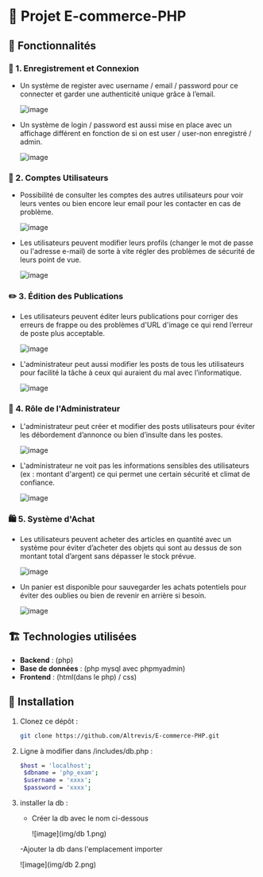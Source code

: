 # 🛒 Projet E-commerce-PHP


## 🚀 Fonctionnalités

### 🔐 1. Enregistrement et Connexion

- Un système de register avec username / email / password pour ce connecter et garder une authenticité unique grâce à l’email.

  ![image](img/1.png)
  
- Un système de login / password est aussi mise en place avec un affichage différent en fonction de si on est user / user-non enregistré / admin.

  ![image](img/2.png)

### 👤 2. Comptes Utilisateurs

- Possibilité de consulter les comptes des autres utilisateurs pour voir leurs ventes ou bien encore leur email pour les contacter en cas de problème.

  ![image](img/3.png)
  
- Les utilisateurs peuvent modifier leurs profils (changer le mot de passe ou l'adresse e-mail) de sorte à vite régler des problèmes de sécurité de leurs point de vue.

  ![image](img/4.png)

### ✏️ 3. Édition des Publications

- Les utilisateurs peuvent éditer leurs publications pour corriger des erreurs de frappe ou des problèmes d'URL d'image ce qui rend l’erreur de poste plus acceptable.

  ![image](img/5.png)
  
- L'administrateur peut aussi modifier les posts de tous les utilisateurs pour facilité la tâche à ceux qui auraient du mal avec l’informatique.

  ![image](img/6.png)

### 🔧 4. Rôle de l'Administrateur

- L'administrateur peut créer et modifier des posts utilisateurs pour éviter les débordement d’annonce ou bien d’insulte dans les postes.

  ![image](img/7.png)
  
- L'administrateur ne voit pas les informations sensibles des utilisateurs (ex : montant d'argent) ce qui permet une certain sécurité et climat de confiance.

  ![image](img/8.png)

### 🛍️ 5. Système d'Achat

- Les utilisateurs peuvent acheter des articles en quantité avec un système pour éviter d’acheter des objets qui sont au dessus de son montant total d’argent sans dépasser le stock prévue.

  ![image](img/9.png)
  
- Un panier est disponible pour sauvegarder les achats potentiels pour éviter des oublies ou bien de revenir en arrière si besoin.

  ![image](img/10.png)

## 🏗️ Technologies utilisées

- **Backend** : (php)
- **Base de données** : (php mysql avec phpmyadmin)
- **Frontend** : (html(dans le php) / css)

## 📜 Installation

1. Clonez ce dépôt :
   ```sh
   git clone https://github.com/Altrevis/E-commerce-PHP.git
   ```
2. Ligne à modifier dans /includes/db.php :
   ```sh
   $host = 'localhost';
    $dbname = 'php_exam';
    $username = 'xxxx';
    $password = 'xxxx';
   ```
3. installer la db :
    - Créer la db avec le nom ci-dessous
      
      ![image](img/db 1.png)

    -Ajouter la db dans l'emplacement importer

      ![image](img/db 2.png)
